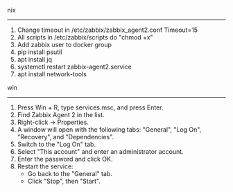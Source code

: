 nix
***
1. Change timeout in /etc/zabbix/zabbix_agent2.conf Timeout=15
2. All scripts in /etc/zabbix/scripts do "chmod +x"
3. Add zabbix user to docker group
4. pip install psutil
5. apt install jq
6. systemctl restart zabbix-agent2.service
7. apt install network-tools

win
***
1. Press Win + R, type services.msc, and press Enter.
2. Find Zabbix Agent 2 in the list.
3. Right-click → Properties.
4. A window will open with the following tabs: "General", "Log On", "Recovery", and "Dependencies".
5. Switch to the "Log On" tab.
6. Select "This account" and enter an administrator account.
7. Enter the password and click OK.
8. Restart the service:
    - Go back to the "General" tab.
    - Click "Stop", then "Start".
